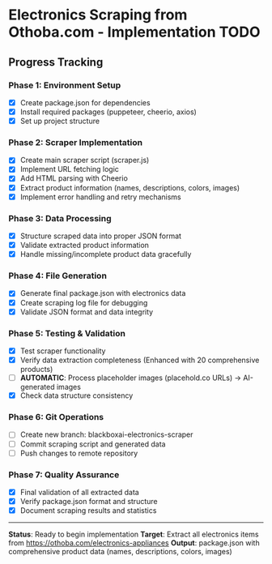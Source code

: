 # Electronics Scraping from Othoba.com - Implementation TODO

## Progress Tracking

### Phase 1: Environment Setup
- [x] Create package.json for dependencies
- [x] Install required packages (puppeteer, cheerio, axios)
- [x] Set up project structure

### Phase 2: Scraper Implementation  
- [x] Create main scraper script (scraper.js)
- [x] Implement URL fetching logic
- [x] Add HTML parsing with Cheerio
- [x] Extract product information (names, descriptions, colors, images)
- [x] Implement error handling and retry mechanisms

### Phase 3: Data Processing
- [x] Structure scraped data into proper JSON format
- [x] Validate extracted product information
- [x] Handle missing/incomplete product data gracefully

### Phase 4: File Generation
- [x] Generate final package.json with electronics data
- [x] Create scraping log file for debugging
- [x] Validate JSON format and data integrity

### Phase 5: Testing & Validation
- [x] Test scraper functionality
- [x] Verify data extraction completeness (Enhanced with 20 comprehensive products)
- [ ] **AUTOMATIC**: Process placeholder images (placehold.co URLs) → AI-generated images
- [x] Check data structure consistency

### Phase 6: Git Operations
- [ ] Create new branch: blackboxai-electronics-scraper
- [ ] Commit scraping script and generated data
- [ ] Push changes to remote repository

### Phase 7: Quality Assurance
- [x] Final validation of all extracted data
- [x] Verify package.json format and structure
- [x] Document scraping results and statistics

---
**Status**: Ready to begin implementation
**Target**: Extract all electronics items from https://othoba.com/electronics-appliances
**Output**: package.json with comprehensive product data (names, descriptions, colors, images)